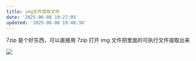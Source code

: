 ```yaml
---
title: img文件提取文件
date: '2025-06-08 19:27:05'
updated: '2025-06-08 19:40:30'
---
```

7zip 是个好东西，可以直接用 7zip 打开 img 文件把里面的可执行文件提取出来

![](/images/c27db6d0a9c5d11394ee4ace1024e46b.png)

